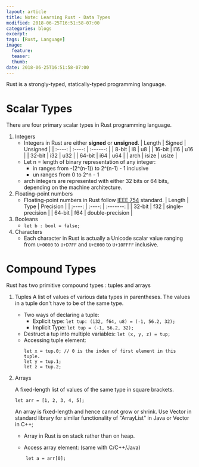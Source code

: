 ```yaml
---
layout: article
title: Note: Learning Rust - Data Types
modified: 2018-06-25T16:51:58-07:00
categories: blogs
excerpt:
tags: [Rust, Language]
image:
  feature:
  teaser:
  thumb:
date: 2018-06-25T16:51:58-07:00
---
```


Rust is a strongly-typed, statically-typed programming language.

# Scalar Types

There are four primary scalar types in Rust programming language.

1. Integers
    * Integers in Rust are either **signed** or **unsigned**.
    | Length | Signed | Unsigned |
    | :----: | :----: | :------: |
    | 8-bit  | i8     | u8       |
    | 16-bit | i16    | u16      |
    | 32-bit | i32    | u32      |
    | 64-bit | i64    | u64      |
    | arch   | isize  | usize    |
    * Let n = length of binary representation of any integer:
        * in ranges from -(2^(n-1)) to 2^(n-1) - 1 inclusive
        * un ranges from 0 to 2^n - 1
    * arch integers are represented with either 32 bits or 64 bits, depending on the machine architecture.
2. Floating-point numbers
    * Floating-point numbers in Rust follow [IEEE 754](https://ieeexplore.ieee.org/stamp/stamp.jsp?tp=&arnumber=4610935 "IEEE 754") standard.
    | Length | Type   | Precision |
    | :----: | :----: | :-------: |
    | 32-bit | f32 | single-precision |
    | 64-bit | f64 | double-precision |
3. Booleans
    * `let b : bool = false;`
4. Characters
    * Each character in Rust is actually a Unicode scalar value ranging from `U+0000` to `U+D7FF` and `U+E000` to `U+10FFFF` inclusive.

# Compound Types

Rust has two primitive compound types : tuples and arrays

1. Tuples
    A list of values of various data types in parentheses. The values in a tuple don't have to be of the same type.

    * Two ways of declaring a tuple:
        * Explicit type:
            ```let tup: (i32, f64, u8) = (-1, 56.2, 32);```
        * Implicit Type:
            ```let tup = (-1, 56.2, 32);```
    * Destruct a tup into multiple variables:
        ```let (x, y, z) = tup;```
    * Accessing tuple element:
        ```
        let x = tup.0; // 0 is the index of first element in this tuple.
        let y = tup.1;
        let z = tup.2;
        ```
2. Arrays

    A fixed-length list of values of the same type in square brackets.

    ```let arr = [1, 2, 3, 4, 5];```

    An array is fixed-length and hence cannot grow or shrink. Use Vector in standard library for similar functionality of "ArrayList" in Java or Vector in C++;

    * Array in Rust is on stack rather than on heap.

    * Access array element: (same with C/C++/Java)
    ```
        let a = arr[0];
    ```
